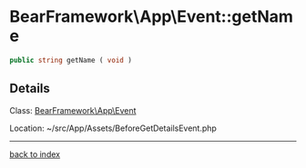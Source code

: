 # BearFramework\App\Event::getName

```php
public string getName ( void )
```

## Details

Class: [BearFramework\App\Event](bearframework.app.event.class.md)

Location: ~/src/App/Assets/BeforeGetDetailsEvent.php

---

[back to index](index.md)

